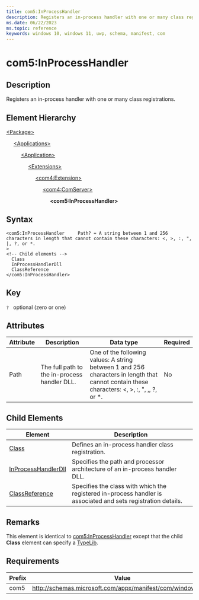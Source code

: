 ```yaml
---
title: com5:InProcessHandler
description: Registers an in-process handler with one or many class registrations. (in com5:ComServer)
ms.date: 06/22/2023
ms.topic: reference
keywords: windows 10, windows 11, uwp, schema, manifest, com
---
```


# com5:InProcessHandler



## Description

Registers an in-process handler with one or many class registrations.



## Element Hierarchy
[\<Package\>](element-package.md)

&nbsp;&nbsp;&nbsp;&nbsp; [\<Applications\>](element-applications.md)

&nbsp;&nbsp;&nbsp;&nbsp; &nbsp;&nbsp;&nbsp;&nbsp; [\<Application\>](element-application.md)

&nbsp;&nbsp;&nbsp;&nbsp; &nbsp;&nbsp;&nbsp;&nbsp; &nbsp;&nbsp;&nbsp;&nbsp; [\<Extensions\>](element-1-extensions.md)

&nbsp;&nbsp;&nbsp;&nbsp; &nbsp;&nbsp;&nbsp;&nbsp; &nbsp;&nbsp;&nbsp;&nbsp; &nbsp;&nbsp;&nbsp;&nbsp; [\<com4:Extension\>](element-com4-extension.md)

&nbsp;&nbsp;&nbsp;&nbsp; &nbsp;&nbsp;&nbsp;&nbsp; &nbsp;&nbsp;&nbsp;&nbsp; &nbsp;&nbsp;&nbsp;&nbsp; &nbsp;&nbsp;&nbsp;&nbsp; [\<com4:ComServer\>](element-com4-comserver.md)

&nbsp;&nbsp;&nbsp;&nbsp; &nbsp;&nbsp;&nbsp;&nbsp; &nbsp;&nbsp;&nbsp;&nbsp; &nbsp;&nbsp;&nbsp;&nbsp; &nbsp;&nbsp;&nbsp;&nbsp; &nbsp;&nbsp;&nbsp;&nbsp; **&lt;com5:InProcessHandler&gt;**


## Syntax

```syntax
<com5:InProcessHandler     Path? = A string between 1 and 256 characters in length that cannot contain these characters: <, >, :, ", |, ?, or *.
>
<!-- Child elements -->
  Class
  InProcessHandlerDll
  ClassReference
</com5:InProcessHandler>
```

## Key

`?`    optional (zero or one) 


## Attributes

| Attribute | Description | Data type | Required |
| -----------| -------------| -----------| ----------|
| Path | The full path to the in-process handler DLL. | One of the following values: A string between 1 and 256 characters in length that cannot contain these characters: <, >, :, ", ,, ?, or *.| No |


## Child Elements

| Element | Description |
| -----------| -------------|
| [Class](element-com5-inprocesshandler-class.md) | Defines an in-process handler class registration. |
| [InProcessHandlerDll](element-com5-inprocesshandlerdll.md) | Specifies the path and processor architecture of an in-process handler DLL. |
| [ClassReference](element-com5-inprocesshandler-classreference.md) | Specifies the class with which the registered in-process handler is associated and sets registration details. |

## Remarks

This element is identical to [com5:InProcessHandler](element-com4-inprocesshandler.md) except that the child **Class** element can specify a [TypeLib](element-com5-typelib.md).

## Requirements
| Prefix | Value |
| ---------------| -------------------------------------------------------------|
| com5 | http://schemas.microsoft.com/appx/manifest/com/windows10/5 |
